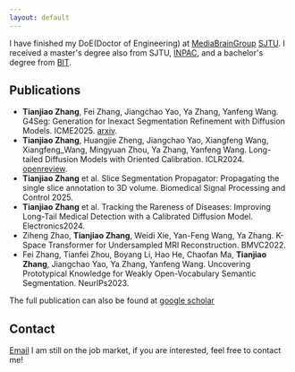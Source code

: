 ```yaml
---
layout: default
---
```

I have finished my DoE(Doctor of Engineering) at [MediaBrainGroup](https://mediabrain.sjtu.edu.cn/) [SJTU](https://www.sjtu.edu.cn/). I received a master's degree also from SJTU, [INPAC](https://inpac.sjtu.edu.cn/), and a bachelor's degree from [BIT](https://bit.edu.cn/).

## Publications
- **Tianjiao Zhang**, Fei Zhang, Jiangchao Yao, Ya Zhang, Yanfeng Wang. G4Seg: Generation for Inexact Segmentation Refinement with Diffusion Models. ICME2025. [arxiv](https://arxiv.org/abs/2506.01539).
- **Tianjiao Zhang**, Huangjie Zheng, Jiangchao Yao, Xiangfeng Wang, Xiangfeng_Wang, Mingyuan Zhou, Ya Zhang, Yanfeng Wang. Long-tailed Diffusion Models with Oriented Calibration. ICLR2024. [openreview](https://openreview.net/forum?id=NW2s5XXwXU).
- **Tianjiao Zhang** et al. Slice Segmentation Propagator: Propagating the single slice annotation to 3D volume. Biomedical Signal Processing and Control 2025. 
- **Tianjiao Zhang** et al. Tracking the Rareness of Diseases: Improving Long-Tail Medical Detection with a Calibrated Diffusion Model. Electronics2024.
- Ziheng Zhao, **Tianjiao Zhang**, Weidi Xie, Yan-Feng Wang, Ya Zhang. K-Space Transformer for Undersampled MRI Reconstruction. BMVC2022.
- Fei Zhang, Tianfei Zhou, Boyang Li, Hao He, Chaofan Ma, **Tianjiao Zhang**, Jiangchao Yao, Ya Zhang, Yanfeng Wang. Uncovering Prototypical Knowledge for Weakly Open-Vocabulary Semantic Segmentation. NeurIPs2023.

The full publication can also be found at [google scholar](https://scholar.google.com/citations?user=L_B-PMAAAAAJ&hl=zh-CN)


## Contact
[Email](tianjiao.zhang@foxmail.com)
I am still on the job market, if you are interested, feel free to contact me!

